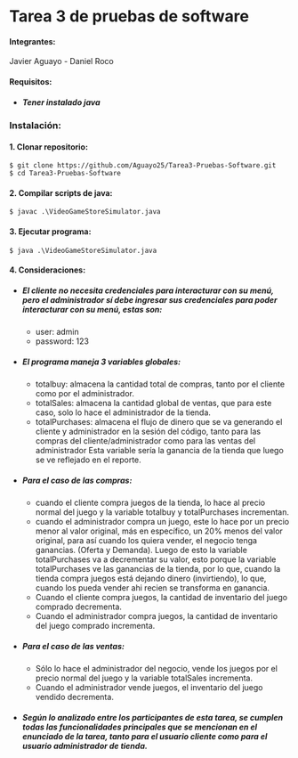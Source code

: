 # Tarea 3 de pruebas de software

#### Integrantes:  
Javier Aguayo - Daniel Roco

#### Requisitos:
* ##### Tener instalado java

### Instalación:
#### 1. Clonar repositorio:
    $ git clone https://github.com/Aguayo25/Tarea3-Pruebas-Software.git
    $ cd Tarea3-Pruebas-Software

#### 2. Compilar scripts de java:
    $ javac .\VideoGameStoreSimulator.java

#### 3. Ejecutar programa:
    $ java .\VideoGameStoreSimulator.java

#### 4. Consideraciones:
* ##### El cliente no necesita credenciales para interacturar con su menú, pero el administrador sí debe ingresar sus credenciales para poder interacturar con su menú, estas son:
    * user: admin
    * password: 123
* ##### El programa maneja 3 variables globales: 
    * totalbuy: almacena la cantidad total de compras, tanto por el cliente como por el administrador.
    * totalSales: almacena la cantidad global de ventas, que para este caso, solo lo hace el administrador de la tienda.
    * totalPurchases: almacena el flujo de dinero que se va generando el cliente y administrador en la sesión del código, tanto para las compras del cliente/administrador como para las ventas del administrador Esta variable sería la ganancia de la tienda que luego se ve reflejado en el reporte.  
    
* ##### Para el caso de las compras:
    * cuando el cliente compra juegos de la tienda, lo hace al precio normal del juego y la variable totalbuy y totalPurchases incrementan.
    * cuando el administrador compra un juego, este lo hace por un precio menor al valor original, más en específico, un 20% menos del valor original, para así cuando los quiera vender, el negocio tenga ganancias. (Oferta y Demanda). Luego de esto la variable totalPurchases va a decrementar su valor, esto porque la variable totalPurchases ve las ganancias de la tienda, por lo que, cuando la tienda compra juegos está dejando dinero (invirtiendo), lo que, cuando los pueda vender ahi recien se transforma en ganancia.
    * Cuando el cliente compra juegos, la cantidad de inventario del juego comprado decrementa.
    * Cuando el administrador compra juegos, la cantidad de inventario del juego comprado incrementa.
* ##### Para el caso de las ventas:
    * Sólo lo hace el administrador del negocio, vende los juegos por el precio normal del juego y la variable totalSales incrementa.
    * Cuando el administrador vende juegos, el inventario del juego vendido decrementa.

* ##### Según lo analizado entre los participantes de esta tarea, se cumplen todas las funcionalidades principales que se mencionan en el enunciado de la tarea, tanto para el usuario cliente como para el usuario administrador de tienda.

